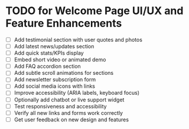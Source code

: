 # TODO for Welcome Page UI/UX and Feature Enhancements

-   [ ] Add testimonial section with user quotes and photos
-   [ ] Add latest news/updates section
-   [ ] Add quick stats/KPIs display
-   [ ] Embed short video or animated demo
-   [ ] Add FAQ accordion section
-   [ ] Add subtle scroll animations for sections
-   [ ] Add newsletter subscription form
-   [ ] Add social media icons with links
-   [ ] Improve accessibility (ARIA labels, keyboard focus)
-   [ ] Optionally add chatbot or live support widget
-   [ ] Test responsiveness and accessibility
-   [ ] Verify all new links and forms work correctly
-   [ ] Get user feedback on new design and features
